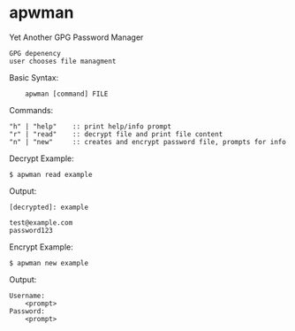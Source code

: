 # apwman

Yet Another GPG Password Manager

	GPG depenency
	user chooses file managment

Basic Syntax:
		
		apwman [command] FILE
	

Commands:

	"h" | "help" 	:: print help/info prompt
	"r" | "read" 	:: decrypt file and print file content
	"n" | "new" 	:: creates and encrypt password file, prompts for info
			


Decrypt Example:

	$ apwman read example

Output:

	[decrypted]: example

	test@example.com
	password123


Encrypt Example:

	$ apwman new example

Output:

	Username:
		<prompt>
	Password:
		<prompt>


